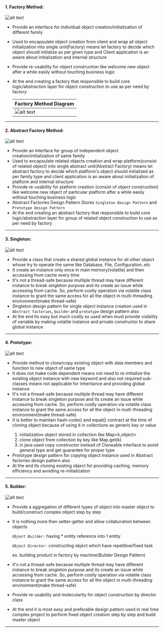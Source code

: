 #### 1. Factory Method: 
![alt text](https://github.com/manish24-tech/Java-Object-Oriented-Design-Pattern/blob/master/DP_img/factory-method-mini.png "Factory Method Creational Design Pattern")  
* Provide an interface for individual object creation/initialization of different family
* Used to encapsulate object creation from client and wrap all object initialization into single unit(Factory) means let factory to decide which object should initialize as per given type and Client application is an aware about initialization and internal structure
* Provide re-usability for object construction like welcome new object after a while easily without touching business logic 
* At the end creating a factory that responsible to build core logic/abstraction layer for object construction to use as per need by factory 

    | Factory Method Diagram | 
    | ---------------------- |
    | ![alt text](https://github.com/manish24-tech/Java-Object-Oriented-Design-Pattern/blob/master/DP_Diagram/factory_method.png "Factory Method Diagram") |
***
#### 2. Abstract Factory Method: 
![alt text](https://github.com/manish24-tech/Java-Object-Oriented-Design-Pattern/blob/master/DP_img/abstract-factory-mini.png "Abstract Creational Factory Design Pattern")  
* Provide an interface for group of independent object creation/initialization of same family
* Used to encapsulate related objects creation and wrap platform(consist of related object) into single abstract unit(Abstract Factory) means let abstract factory to decide which platform's object should initialized as per family type and client application is an aware about initialization of platform and internal structure
* Provide re-usability for platform creation (consist of object construction) like welcome new object of particular platform after a while easily without touching business logic
* Abstract Factories Design Pattern Stores `Singleton Design Pattern` and `Prototype Design Pattern`
* At the end creating an abstract factory that responsible to build core logic/abstraction layer for group of related object construction to use as per need by factory 
***
#### 3. Singleton: 
![alt text](https://github.com/manish24-tech/Java-Object-Oriented-Design-Pattern/blob/master/DP_img/singleton-mini.png "Sigleton Creational Design Pattern")  
* Provide a class that create a shared global instance for all other object whose try to operate the same like Database, File, Configuration..etc
* It create an instance only once in main memory(volatile) and then accessing from cache every time
* It's not a thread-safe because multiple thread may have different instance to break singleton purpose and its create an issue while accessing from cache. So, perform costly operation via volatile class instance to grant the same access for all the object in multi-threading environment(make thread-safe)
* Singleton design pattern for single object instance creation used in `Abstract factories`, `builder` and `prototype` design pattern also
* At the end Its easy but much costly so used when must provide visibility of variable by making volatile instance and private constructor to share global instance
***
#### 4. Prototype: 
![alt text](https://github.com/manish24-tech/Java-Object-Oriented-Design-Pattern/blob/master/DP_img/prototype-mini.png "Prototype Creational Design Pattern")  
* Provide method to clone/copy existing object with data members and function to new object of same type
* It does not make code dependent means not need to re-initialize the existing object instance with new keyword and also not required sub-classes means not applicable for inheritance and providing global instance
* It's not a thread-safe because multiple thread may have different instance to break singleton purpose and its create an issue while accessing from cache. So, perform costly operation via volatile class instance to grant the same access for all the object in multi-threading environment(make thread-safe)
* It is better to maintain hash-code() and equal() contract at the time of cloning object because of using it in collections as generic<T> key or value<R> 
    1. initialization object stored in collection like Map<k,object>
    2. clone object from collection by key like Map.get(k)
    3. in java used copy constructor instead of Cloneable interface to avoid general type and get guarantee for proper type 
* Prototype design pattern for copying object instance used in Abstract factories design pattern also
* At the end Its cloning existing object for providing caching, memory efficiency and avoiding re-initialization
***
#### 5. Builder: 
![alt text](https://github.com/manish24-tech/Java-Object-Oriented-Design-Pattern/blob/master/DP_img/builder-mini.png "Builder Creational Design Pattern")  
* Provide a aggregation of different types of object into master object to build/construct complex object step by step
* It is nothing more then setter-getter and allow collaboration between objects

    *`Object Builder:`* having * entity reference into 1 entity
    
    *`Object Director:`* constructing object which have repetitive/fixed task 
    
  ex. building product in factory by machine(Builder Design Pattern)

* It's not a thread-safe because multiple thread may have different instance to break singleton purpose and its create an issue while accessing from cache. So, perform costly operation via volatile class instance to grant the same access for all the object in multi-threading environment(make thread-safe)
* Provide re-usability and molecularity for object construction by director class 
* At the end it is most easy and preferable design pattern used in real time complex project to perform fixed object creation step by step and build master object
***
